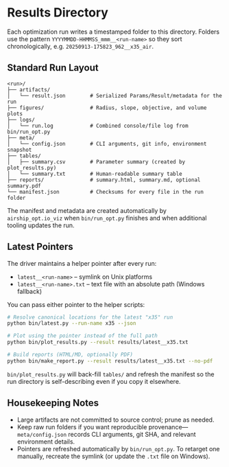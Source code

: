 # Results Directory

Each optimization run writes a timestamped folder to this directory.  Folders
use the pattern `YYYYMMDD-HHMMSS_mmm__<run-name>` so they sort
chronologically, e.g. `20250913-175823_962__x35_air`.

## Standard Run Layout
```
<run>/
├── artifacts/
│   └── result.json        # Serialized Params/Result/metadata for the run
├── figures/               # Radius, slope, objective, and volume plots
├── logs/
│   └── run.log            # Combined console/file log from bin/run_opt.py
├── meta/
│   └── config.json        # CLI arguments, git info, environment snapshot
├── tables/
│   ├── summary.csv        # Parameter summary (created by plot_results.py)
│   └── summary.txt        # Human-readable summary table
├── reports/               # summary.html, summary.md, optional summary.pdf
└── manifest.json          # Checksums for every file in the run folder
```

The manifest and metadata are created automatically by `airship_opt.io_viz`
when `bin/run_opt.py` finishes and when additional tooling updates the run.

## Latest Pointers
The driver maintains a helper pointer after every run:
- `latest__<run-name>` – symlink on Unix platforms
- `latest__<run-name>.txt` – text file with an absolute path (Windows fallback)

You can pass either pointer to the helper scripts:
```bash
# Resolve canonical locations for the latest "x35" run
python bin/latest.py --run-name x35 --json

# Plot using the pointer instead of the full path
python bin/plot_results.py --result results/latest__x35.txt

# Build reports (HTML/MD, optionally PDF)
python bin/make_report.py --result results/latest__x35.txt --no-pdf
```

`bin/plot_results.py` will back-fill `tables/` and refresh the manifest so the
run directory is self-describing even if you copy it elsewhere.

## Housekeeping Notes
- Large artifacts are not committed to source control; prune as needed.
- Keep raw run folders if you want reproducible provenance—`meta/config.json`
  records CLI arguments, git SHA, and relevant environment details.
- Pointers are refreshed automatically by `bin/run_opt.py`. To retarget one
  manually, recreate the symlink (or update the `.txt` file on Windows).
